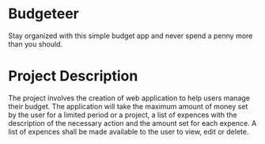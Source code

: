 # Budgeteer

Stay organized with this simple budget app and never spend a penny more than you should.

# Project Description

The project involves the creation of web application to help users manage their budget. The application will take the maximum amount of money set by the user for a limited period or a project, a list of expences with the description of the necessary action and the amount set for each expence. 
A list of expences shall be made available to the user to view, edit or delete.
